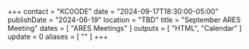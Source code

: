 +++
contact = "KC0ODE"
date = "2024-09-17T18:30:00-05:00"
publishDate = "2024-06-19"
location = "TBD"
title = "September ARES Meeting"
dates = [ "ARES Meetings" ]
outputs = [ "HTML", "Calendar" ]
update = 0
aliases = [ "" ]
+++
